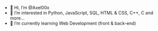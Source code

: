 - 👋 Hi, I’m @Axel00x
- 👀 I’m interested in Python, JavaScript, SQL, HTML & CSS, C++, C and more...
- 🌱 I’m currently learning Web Development (front & back-end)
